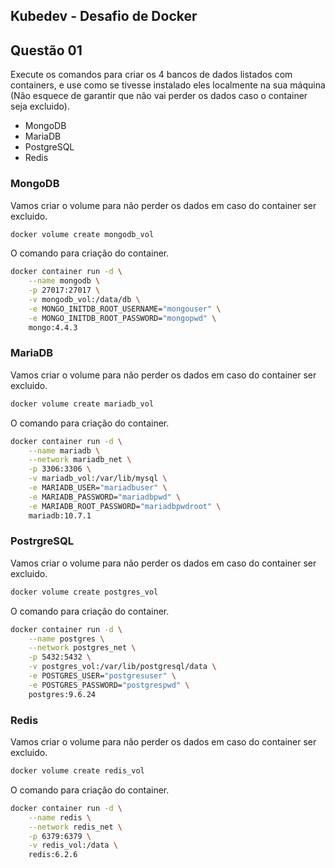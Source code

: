 ## Kubedev - Desafio de Docker

## Questão 01
Execute os comandos para criar os 4 bancos de dados listados com containers, e use
como se tivesse instalado eles localmente na sua máquina (Não esquece de garantir
que não vai perder os dados caso o container seja excluido).

- MongoDB
- MariaDB
- PostgreSQL
- Redis

### MongoDB

Vamos criar o volume para não perder os dados em caso do container ser excluido.

```bash
docker volume create mongodb_vol
```

O comando para criação do container.

```bash
docker container run -d \
	--name mongodb \
	-p 27017:27017 \
	-v mongodb_vol:/data/db \
	-e MONGO_INITDB_ROOT_USERNAME="mongouser" \
	-e MONGO_INITDB_ROOT_PASSWORD="mongopwd" \
	mongo:4.4.3
```

### MariaDB

Vamos criar o volume para não perder os dados em caso do container ser excluido.

```bash
docker volume create mariadb_vol
```

O comando para criação do container.

```bash
docker container run -d \
	--name mariadb \
	--network mariadb_net \
	-p 3306:3306 \
	-v mariadb_vol:/var/lib/mysql \
	-e MARIADB_USER="mariadbuser" \
	-e MARIADB_PASSWORD="mariadbpwd" \
	-e MARIADB_ROOT_PASSWORD="mariadbpwdroot" \
	mariadb:10.7.1
```

### PostrgreSQL

Vamos criar o volume para não perder os dados em caso do container ser excluido.

```bash
docker volume create postgres_vol
```

O comando para criação do container.

```bash
docker container run -d \
	--name postgres \
	--network postgres_net \
	-p 5432:5432 \
	-v postgres_vol:/var/lib/postgresql/data \
	-e POSTGRES_USER="postgresuser" \
	-e POSTGRES_PASSWORD="postgrespwd" \
	postgres:9.6.24
```

### Redis

Vamos criar o volume para não perder os dados em caso do container ser excluido.

```bash
docker volume create redis_vol
```

O comando para criação do container.

```bash
docker container run -d \
	--name redis \
	--network redis_net \
	-p 6379:6379 \
	-v redis_vol:/data \
	redis:6.2.6
```